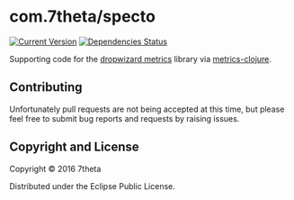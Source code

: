 # com.7theta/specto
[![Current Version](https://img.shields.io/clojars/v/com.7theta/specto.svg)](https://clojars.org/com.7theta/specto)
[![Dependencies Status](https://jarkeeper.com/7theta/specto/status.svg)](https://jarkeeper.com/7theta/specto)

Supporting code for the
[dropwizard metrics](http://metrics.dropwizard.io/) library via
[metrics-clojure](https://github.com/sjl/metrics-clojure).

## Contributing

Unfortunately pull requests are not being accepted at this time, but
please feel free to submit bug reports and requests by raising issues.

## Copyright and License

Copyright © 2016 7theta

Distributed under the Eclipse Public License.
